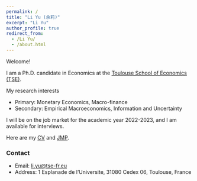 ```yaml
---
permalink: /
title: "Li Yu (余莉)"
excerpt: "Li Yu"
author_profile: true
redirect_from: 
  - /Li Yu/
  - /about.html
---
```


Welcome!

I am a Ph.D. candidate in Economics at the [Toulouse School of Economics (TSE)](https://www.tse-fr.eu/). 

My research interests
- Primary: Monetary Economics, Macro-finance
- Secondary: Empirical Macroeconomics, Information and Uncertainty

I will be on the job market for the academic year 2022-2023, and I am available for interviews.  

Here are my [CV](https://www.dropbox.com/s/pxr20snx408o5vm/CV%20%282%29.pdf?dl=0) and [JMP]().


### Contact
- Email: [li.yu@tse-fr.eu](mailto:li.yu@tse-fr.eu)
- Address: 1 Esplanade de l’Universite, 31080 Cedex 06, Toulouse, France